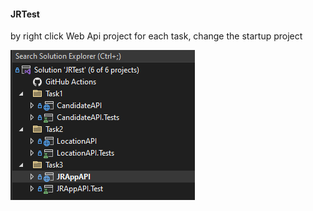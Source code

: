 #### JRTest

by right click Web Api project for each task, change the startup project

![Alt text](screenshots/solution.png)